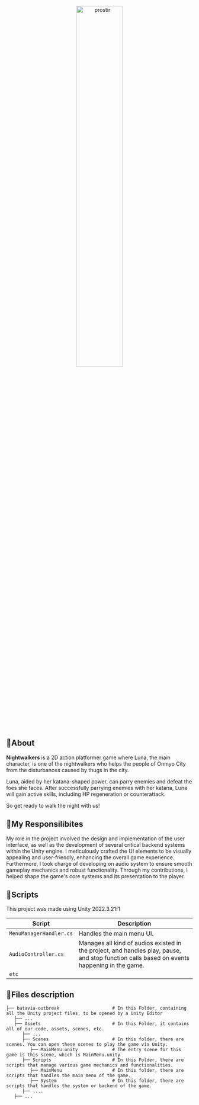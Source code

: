 <p align="center">
  <img width="50%" alt="prostir" src="https://github.com/user-attachments/assets/3d852ab0-cb17-45fa-ba10-9cecc6d1563c">
  </br>
</p>

## 🔴About
**Nightwalkers** is a 2D action platformer game where Luna, the main character, is one of the nightwalkers who helps the people of Onmyo City from the disturbances caused by thugs in the city.

Luna, aided by her katana-shaped power, can parry enemies and defeat the foes she faces. After successfully parrying enemies with her katana, Luna will gain active skills, including HP regeneration or counterattack.

So get ready to walk the night with us!

## 💼My Responsilibites
My role in the project involved the design and implementation of the user interface, as well as the development of several critical backend systems within the Unity engine. I meticulously crafted the UI elements to be visually appealing and user-friendly, enhancing the overall game experience. Furthermore, I took charge of developing on audio system to ensure smooth gameplay mechanics and robust functionality. Through my contributions, I helped shape the game's core systems and its presentation to the player.

##  📜Scripts
This project was made using Unity 2022.3.21f1

|  Script       | Description                                                  |
| ------------------- | ------------------------------------------------------------ |
| `MenuManagerHandler.cs` | Handles the main menu UI. |
| `AudioController.cs` | Manages all kind of audios existed in the project, and handles play, pause, and stop function calls based on events happening in the game. |
| `etc`  | |

## 📂Files description
```
├── batavia-outbreak                    # In this Folder, containing all the Unity project files, to be opened by a Unity Editor
   ├── ...
   ├── Assets                           # In this Folder, it contains all of our code, assets, scenes, etc.
      ├── ...
      ├── Scenes                        # In this folder, there are scenes. You can open these scenes to play the game via Unity.
         ├── MainMenu.unity             # The entry scene for this game is this scene, which is MainMenu.unity
      ├── Scripts                       # In this Folder, there are scripts that manage various game mechanics and functionalities.
         ├── MainMenu                   # In this folder, there are scripts that handles the main menu of the game.
         ├── System                     # In this folder, there are scripts that handles the system or backend of the game.
      ├── ....
   ├── ...
      
```

